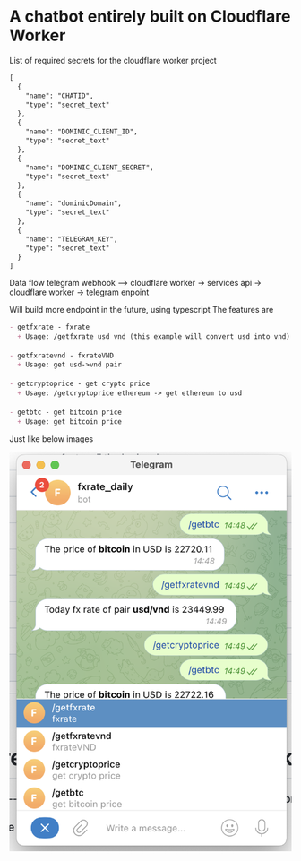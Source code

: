 # A chatbot entirely built on Cloudflare Worker

List of required secrets for the cloudflare worker project
```
[
  {
    "name": "CHATID",
    "type": "secret_text"
  },
  {
    "name": "DOMINIC_CLIENT_ID",
    "type": "secret_text"
  },
  {
    "name": "DOMINIC_CLIENT_SECRET",
    "type": "secret_text"
  },
  {
    "name": "dominicDomain",
    "type": "secret_text"
  },
  {
    "name": "TELEGRAM_KEY",
    "type": "secret_text"
  }
]
```

Data flow 
telegram webhook --> cloudflare worker -> services api -> cloudflare worker -> telegram enpoint

Will build more endpoint in the future, using typescript
The features are 
```markdown
- getfxrate - fxrate
  + Usage: /getfxrate usd vnd (this example will convert usd into vnd)

- getfxratevnd - fxrateVND
  + Usage: get usd->vnd pair

- getcryptoprice - get crypto price
  + Usage: /getcryptoprice ethereum -> get ethereum to usd 

- getbtc - get bitcoin price
  + Usage: get bitcoin price
```
Just like below images

![](2023-01-23-14-54-32.png)